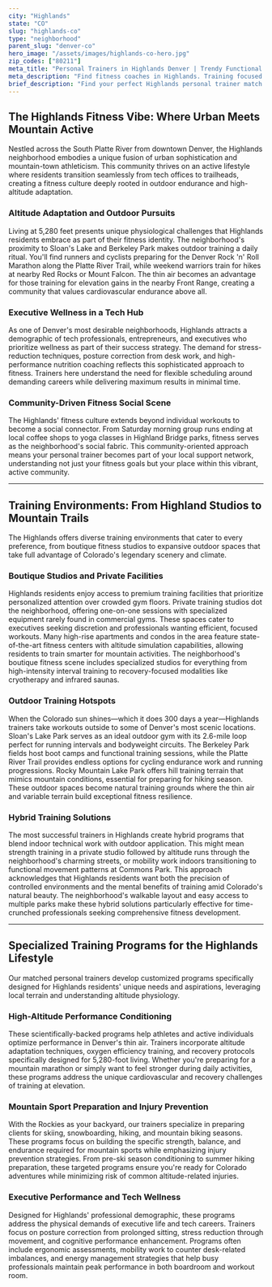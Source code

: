 ```yaml
---
city: "Highlands"
state: "CO"
slug: "highlands-co"
type: "neighborhood"
parent_slug: "denver-co"
hero_image: "/assets/images/highlands-co-hero.jpg"
zip_codes: ["80211"]
meta_title: "Personal Trainers in Highlands Denver | Trendy Functional & Boutique Fitness"
meta_description: "Find fitness coaches in Highlands. Training focused on boutique studios, functional movement, and maximizing neighborhood park routines."
brief_description: "Find your perfect Highlands personal trainer match today. Our expert trainers specialize in high-altitude conditioning, helping you conquer Denver's thin air and achieve peak performance. Whether you're training for mountain adventures, seeking executive wellness solutions, or building endurance for local trails, we connect you with certified professionals who understand the unique demands of living and training at 5,280 feet. Get personalized workout plans, nutrition guidance, and accountability from trainers who know Highlands' fitness landscape. Start your transformation with a trainer who gets Denver's active lifestyle."
---
```

## The Highlands Fitness Vibe: Where Urban Meets Mountain Active

Nestled across the South Platte River from downtown Denver, the Highlands neighborhood embodies a unique fusion of urban sophistication and mountain-town athleticism. This community thrives on an active lifestyle where residents transition seamlessly from tech offices to trailheads, creating a fitness culture deeply rooted in outdoor endurance and high-altitude adaptation.

### Altitude Adaptation and Outdoor Pursuits

Living at 5,280 feet presents unique physiological challenges that Highlands residents embrace as part of their fitness identity. The neighborhood's proximity to Sloan's Lake and Berkeley Park makes outdoor training a daily ritual. You'll find runners and cyclists preparing for the Denver Rock 'n' Roll Marathon along the Platte River Trail, while weekend warriors train for hikes at nearby Red Rocks or Mount Falcon. The thin air becomes an advantage for those training for elevation gains in the nearby Front Range, creating a community that values cardiovascular endurance above all.

### Executive Wellness in a Tech Hub

As one of Denver's most desirable neighborhoods, Highlands attracts a demographic of tech professionals, entrepreneurs, and executives who prioritize wellness as part of their success strategy. The demand for stress-reduction techniques, posture correction from desk work, and high-performance nutrition coaching reflects this sophisticated approach to fitness. Trainers here understand the need for flexible scheduling around demanding careers while delivering maximum results in minimal time.

### Community-Driven Fitness Social Scene

The Highlands' fitness culture extends beyond individual workouts to become a social connector. From Saturday morning group runs ending at local coffee shops to yoga classes in Highland Bridge parks, fitness serves as the neighborhood's social fabric. This community-oriented approach means your personal trainer becomes part of your local support network, understanding not just your fitness goals but your place within this vibrant, active community.

---

## Training Environments: From Highland Studios to Mountain Trails

The Highlands offers diverse training environments that cater to every preference, from boutique fitness studios to expansive outdoor spaces that take full advantage of Colorado's legendary scenery and climate.

### Boutique Studios and Private Facilities

Highlands residents enjoy access to premium training facilities that prioritize personalized attention over crowded gym floors. Private training studios dot the neighborhood, offering one-on-one sessions with specialized equipment rarely found in commercial gyms. These spaces cater to executives seeking discretion and professionals wanting efficient, focused workouts. Many high-rise apartments and condos in the area feature state-of-the-art fitness centers with altitude simulation capabilities, allowing residents to train smarter for mountain activities. The neighborhood's boutique fitness scene includes specialized studios for everything from high-intensity interval training to recovery-focused modalities like cryotherapy and infrared saunas.

### Outdoor Training Hotspots

When the Colorado sun shines—which it does 300 days a year—Highlands trainers take workouts outside to some of Denver's most scenic locations. Sloan's Lake Park serves as an ideal outdoor gym with its 2.6-mile loop perfect for running intervals and bodyweight circuits. The Berkeley Park fields host boot camps and functional training sessions, while the Platte River Trail provides endless options for cycling endurance work and running progressions. Rocky Mountain Lake Park offers hill training terrain that mimics mountain conditions, essential for preparing for hiking season. These outdoor spaces become natural training grounds where the thin air and variable terrain build exceptional fitness resilience.

### Hybrid Training Solutions

The most successful trainers in Highlands create hybrid programs that blend indoor technical work with outdoor application. This might mean strength training in a private studio followed by altitude runs through the neighborhood's charming streets, or mobility work indoors transitioning to functional movement patterns at Commons Park. This approach acknowledges that Highlands residents want both the precision of controlled environments and the mental benefits of training amid Colorado's natural beauty. The neighborhood's walkable layout and easy access to multiple parks make these hybrid solutions particularly effective for time-crunched professionals seeking comprehensive fitness development.

---

## Specialized Training Programs for the Highlands Lifestyle

Our matched personal trainers develop customized programs specifically designed for Highlands residents' unique needs and aspirations, leveraging local terrain and understanding altitude physiology.

### High-Altitude Performance Conditioning

These scientifically-backed programs help athletes and active individuals optimize performance in Denver's thin air. Trainers incorporate altitude adaptation techniques, oxygen efficiency training, and recovery protocols specifically designed for 5,280-foot living. Whether you're preparing for a mountain marathon or simply want to feel stronger during daily activities, these programs address the unique cardiovascular and recovery challenges of training at elevation.

### Mountain Sport Preparation and Injury Prevention

With the Rockies as your backyard, our trainers specialize in preparing clients for skiing, snowboarding, hiking, and mountain biking seasons. These programs focus on building the specific strength, balance, and endurance required for mountain sports while emphasizing injury prevention strategies. From pre-ski season conditioning to summer hiking preparation, these targeted programs ensure you're ready for Colorado adventures while minimizing risk of common altitude-related injuries.

### Executive Performance and Tech Wellness

Designed for Highlands' professional demographic, these programs address the physical demands of executive life and tech careers. Trainers focus on posture correction from prolonged sitting, stress reduction through movement, and cognitive performance enhancement. Programs often include ergonomic assessments, mobility work to counter desk-related imbalances, and energy management strategies that help busy professionals maintain peak performance in both boardroom and workout room.